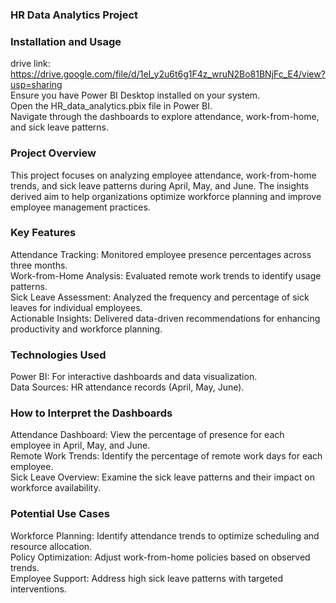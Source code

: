 ### HR Data Analytics Project

### Installation and Usage
drive link: https://drive.google.com/file/d/1eI_y2u6t6g1F4z_wruN2Bo81BNjFc_E4/view?usp=sharing                                            
Ensure you have Power BI Desktop installed on your system.                                                         
Open the HR_data_analytics.pbix file in Power BI.                                                    
Navigate through the dashboards to explore attendance, work-from-home, and sick leave patterns. 

### Project Overview                            
This project focuses on analyzing employee attendance, work-from-home trends, and sick leave patterns during April, May, and June. The insights derived aim to help organizations optimize workforce planning and improve employee management practices.                                           

### Key Features                            
Attendance Tracking: Monitored employee presence percentages across three months.                                                                      
Work-from-Home Analysis: Evaluated remote work trends to identify usage patterns.                                                                   
Sick Leave Assessment: Analyzed the frequency and percentage of sick leaves for individual employees.                                                              
Actionable Insights: Delivered data-driven recommendations for enhancing productivity and workforce planning.                                                          

### Technologies Used
Power BI: For interactive dashboards and data visualization.                                               
Data Sources: HR attendance records (April, May, June).                                                                         

### How to Interpret the Dashboards
Attendance Dashboard: View the percentage of presence for each employee in April, May, and June.                                        
Remote Work Trends: Identify the percentage of remote work days for each employee.                                                      
Sick Leave Overview: Examine the sick leave patterns and their impact on workforce availability.                                      

### Potential Use Cases
Workforce Planning: Identify attendance trends to optimize scheduling and resource allocation.                                                
Policy Optimization: Adjust work-from-home policies based on observed trends.                                                                
Employee Support: Address high sick leave patterns with targeted interventions.                                                                     
